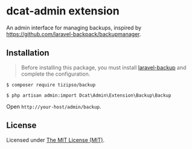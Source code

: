 dcat-admin extension
======

An admin interface for managing backups, inspired by https://github.com/laravel-backpack/backupmanager.

## Installation

> Before installing this package, you must install [laravel-backup](https://github.com/spatie/laravel-backup) and complete the configuration.

```
$ composer require tizipso/backup

$ php artisan admin:import Dcat\Admin\Extension\Backup\Backup
```

Open `http://your-host/admin/backup`.

License
------------
Licensed under [The MIT License (MIT)](LICENSE).

